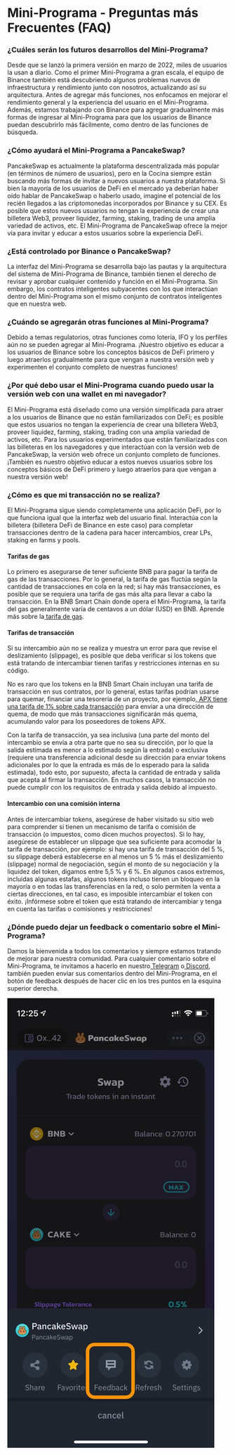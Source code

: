 # Mini-Programa - Preguntas más Frecuentes (FAQ)

### **¿Cuáles serán los futuros desarrollos del Mini-Programa?** <a href="#_xxypj7axv4ua" id="_xxypj7axv4ua"></a>

Desde que se lanzó la primera versión en marzo de 2022, miles de usuarios la usan a diario. Como el primer Mini-Programa a gran escala, el equipo de Binance también está descubriendo algunos problemas nuevos de infraestructura y rendimiento junto con nosotros, actualizando así su arquitectura. Antes de agregar más funciones, nos enfocamos en mejorar el rendimiento general y la experiencia del usuario en el Mini-Programa. Además, estamos trabajando con Binance para agregar gradualmente más formas de ingresar al Mini-Programa para que los usuarios de Binance puedan descubrirlo más fácilmente, como dentro de las funciones de búsqueda.

### **¿Cómo ayudará el Mini-Programa a PancakeSwap?** <a href="#_zd423lzwvl4" id="_zd423lzwvl4"></a>

PancakeSwap es actualmente la plataforma descentralizada más popular (en términos de número de usuarios), pero en la Cocina siempre están buscando más formas de invitar a nuevos usuarios a nuestra plataforma. Si bien la mayoría de los usuarios de DeFi en el mercado ya deberían haber oído hablar de PancakeSwap o haberlo usado, imagine el potencial de los recién llegados a las criptomonedas incorporados por Binance y su CEX. Es posible que estos nuevos usuarios no tengan la experiencia de crear una billetera Web3, proveer liquidez, farming, staking, trading de una amplia variedad de activos, etc. El Mini-Programa de PancakeSwap ofrece la mejor vía para invitar y educar a estos usuarios sobre la experiencia DeFi.

### **¿Está controlado por Binance o PancakeSwap?** <a href="#_35js0cpwhu70" id="_35js0cpwhu70"></a>

La interfaz del Mini-Programa se desarrolla bajo las pautas y la arquitectura del sistema de Mini-Programa de Binance, también tienen el derecho de revisar y aprobar cualquier contenido y función en el Mini-Programa. Sin embargo, los contratos inteligentes subyacentes con los que interactúan dentro del Mini-Programa son el mismo conjunto de contratos inteligentes que en nuestra web.

### **¿Cuándo se agregarán otras funciones al Mini-Programa?** <a href="#_9rg8ihyh6f5d" id="_9rg8ihyh6f5d"></a>

Debido a temas regulatorios, otras funciones como lotería, IFO y los perfiles aún no se pueden agregar al Mini-Programa. ¡Nuestro objetivo es educar a los usuarios de Binance sobre los conceptos básicos de DeFi primero y luego atraerlos gradualmente para que vengan a nuestra versión web y experimenten el conjunto completo de nuestras funciones!

### **¿Por qué debo usar el Mini-Programa cuando puedo usar la versión web con una wallet en mi navegador?** <a href="#_4x1zm78p1yrr" id="_4x1zm78p1yrr"></a>

El Mini-Programa está diseñado como una versión simplificada para atraer a los usuarios de Binance que no están familiarizados con DeFi; es posible que estos usuarios no tengan la experiencia de crear una billetera Web3, proveer liquidez, farming, staking, trading con una amplia variedad de activos, etc. Para los usuarios experimentados que están familiarizados con las billeteras en los navegadores y que interactúan con la versión web de PancakeSwap, la versión web ofrece un conjunto completo de funciones. ¡También es nuestro objetivo educar a estos nuevos usuarios sobre los conceptos básicos de DeFi primero y luego atraerlos para que vengan a nuestra versión web!

### **¿Cómo es que mi transacción no se realiza?** <a href="#_oqjlsvut88i7" id="_oqjlsvut88i7"></a>

El Mini-Programa sigue siendo completamente una aplicación DeFi, por lo que funciona igual que la interfaz web del usuario final. Interactúa con la billetera (billetera DeFi de Binance en este caso) para completar transacciones dentro de la cadena para hacer intercambios, crear LPs, staking en farms y pools.

#### **Tarifas de gas** <a href="#_3e6nl81gat93" id="_3e6nl81gat93"></a>

Lo primero es asegurarse de tener suficiente BNB para pagar la tarifa de gas de las transacciones. Por lo general, la tarifa de gas fluctúa según la cantidad de transacciones en cola en la red; si hay más transacciones, es posible que se requiera una tarifa de gas más alta para llevar a cabo la transacción. En la BNB Smart Chain donde opera el Mini-Programa, la tarifa del gas generalmente varía de centavos a un dólar (USD) en BNB. Aprende más sobre la[ tarifa de gas](https://academy.binance.com/es/glossary/gas).

#### **Tarifas de transacción** <a href="#_b99o54srafko" id="_b99o54srafko"></a>

Si su intercambio aún no se realiza y muestra un error para que revise el deslizamiento (slippage), es posible que deba verificar si los tokens que está tratando de intercambiar tienen tarifas y restricciones internas en su código.

No es raro que los tokens en la BNB Smart Chain incluyan una tarifa de transacción en sus contratos, por lo general, estas tarifas podrían usarse para quemar, financiar una tesorería de un proyecto, por ejemplo,[ APX tiene una tarifa de 1% sobre cada transacción](https://apollox-finance.gitbook.io/apollox-finance/apx-token/tax) para enviar a una dirección de quema, de modo que más transacciones significarán más quema, acumulando valor para los poseedores de tokens APX.

Con la tarifa de transacción, ya sea inclusiva (una parte del monto del intercambio se envía a otra parte que no sea su dirección, por lo que la salida estimada es menor a lo estimado según la entrada) o exclusiva (requiere una transferencia adicional desde su dirección para enviar tokens adicionales por lo que la entrada es más de lo esperado para la salida estimada), todo esto, por supuesto, afecta la cantidad de entrada y salida que acepta al firmar la transacción. En muchos casos, la transacción no puede cumplir con los requisitos de entrada y salida debido al impuesto.

#### **Intercambio con una comisión interna** <a href="#_xjr142tfsg5w" id="_xjr142tfsg5w"></a>

Antes de intercambiar tokens, asegúrese de haber visitado su sitio web para comprender si tienen un mecanismo de tarifa o comisión de transacción (o impuestos, como dicen muchos proyectos). Si lo hay, asegúrese de establecer un slippage que sea suficiente para acomodar la tarifa de transacción, por ejemplo: si hay una tarifa de transacción del 5 %, su slippage deberá establecerse en al menos un 5 % más el deslizamiento (slippage) normal de negociación, según el monto de su negociación y la liquidez del token, digamos entre 5,5 % y 6 %. En algunos casos extremos, incluidas algunas estafas, algunos tokens incluso tienen un bloqueo en la mayoría o en todas las transferencias en la red, o solo permiten la venta a ciertas direcciones, en tal caso, es imposible intercambiar el token con éxito. ¡Infórmese sobre el token que está tratando de intercambiar y tenga en cuenta las tarifas o comisiones y restricciones!

### **¿Dónde puedo dejar un feedback o comentario sobre el Mini-Programa?** <a href="#_1qh3dr5exyui" id="_1qh3dr5exyui"></a>

Damos la bienvenida a todos los comentarios y siempre estamos tratando de mejorar para nuestra comunidad. Para cualquier comentario sobre el Mini-Programa, te invitamos a hacerlo en nuestro[ Telegram](https://t.me/PancakeSwapES) o[ Discord](https://discord.gg/pancakeswap), también pueden enviar sus comentarios dentro del Mini-Programa, en el botón de feedback después de hacer clic en los tres puntos en la esquina superior derecha.

![](../../.gitbook/assets/0.png)
